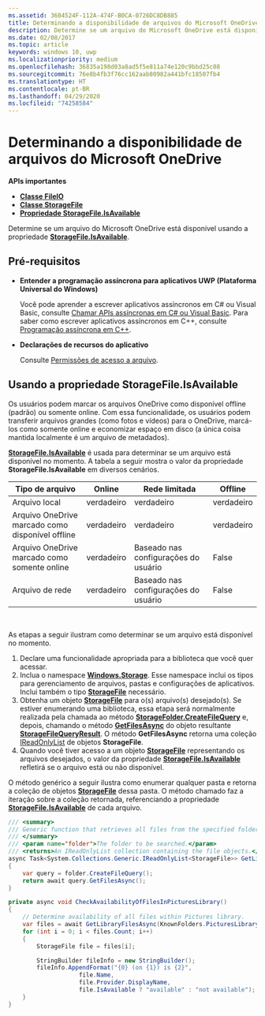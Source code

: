 ```yaml
---
ms.assetid: 3604524F-112A-474F-B0CA-0726DC8DB885
title: Determinando a disponibilidade de arquivos do Microsoft OneDrive
description: Determine se um arquivo do Microsoft OneDrive está disponível usando a propriedade StorageFile.IsAvailable.
ms.date: 02/08/2017
ms.topic: article
keywords: windows 10, uwp
ms.localizationpriority: medium
ms.openlocfilehash: 36835a198d03a8ad5f5e811a74e120c9bbd25c08
ms.sourcegitcommit: 76e8b4fb3f76cc162aab80982a441bfc18507fb4
ms.translationtype: HT
ms.contentlocale: pt-BR
ms.lasthandoff: 04/29/2020
ms.locfileid: "74258584"
---
```

# <a name="determining-availability-of-microsoft-onedrive-files"></a>Determinando a disponibilidade de arquivos do Microsoft OneDrive


**APIs importantes**

-   [**Classe FileIO**](https://docs.microsoft.com/uwp/api/Windows.Storage.FileIO)
-   [**Classe StorageFile**](https://docs.microsoft.com/uwp/api/Windows.Storage.StorageFile)
-   [**Propriedade StorageFile.IsAvailable**](https://docs.microsoft.com/uwp/api/windows.storage.storagefile.isavailable)

Determine se um arquivo do Microsoft OneDrive está disponível usando a propriedade [**StorageFile.IsAvailable**](https://docs.microsoft.com/uwp/api/windows.storage.storagefile.isavailable).

## <a name="prerequisites"></a>Pré-requisitos

-   **Entender a programação assíncrona para aplicativos UWP (Plataforma Universal do Windows)**

    Você pode aprender a escrever aplicativos assíncronos em C# ou Visual Basic, consulte [Chamar APIs assíncronas em C# ou Visual Basic](https://docs.microsoft.com/windows/uwp/threading-async/call-asynchronous-apis-in-csharp-or-visual-basic). Para saber como escrever aplicativos assíncronos em C++, consulte [Programação assíncrona em C++](https://docs.microsoft.com/windows/uwp/threading-async/asynchronous-programming-in-cpp-universal-windows-platform-apps).

-   **Declarações de recursos do aplicativo**

    Consulte [Permissões de acesso a arquivo](file-access-permissions.md).

## <a name="using-the-storagefileisavailable-property"></a>Usando a propriedade StorageFile.IsAvailable

Os usuários podem marcar os arquivos OneDrive como disponível offline (padrão) ou somente online. Com essa funcionalidade, os usuários podem transferir arquivos grandes (como fotos e vídeos) para o OneDrive, marcá-los como somente online e economizar espaço em disco (a única coisa mantida localmente é um arquivo de metadados).

[**StorageFile.IsAvailable**](https://docs.microsoft.com/uwp/api/windows.storage.storagefile.isavailable) é usada para determinar se um arquivo está disponível no momento. A tabela a seguir mostra o valor da propriedade **StorageFile.IsAvailable** em diversos cenários.

| Tipo de arquivo                              | Online | Rede limitada        | Offline |
|-------------------------------------------|--------|------------------------|---------|
| Arquivo local                                | verdadeiro   | verdadeiro                   | verdadeiro    |
| Arquivo OneDrive marcado como disponível offline | verdadeiro   | verdadeiro                   | verdadeiro    |
| Arquivo OneDrive marcado como somente online       | verdadeiro   | Baseado nas configurações do usuário | False   |
| Arquivo de rede                              | verdadeiro   | Baseado nas configurações do usuário | False   |

 

As etapas a seguir ilustram como determinar se um arquivo está disponível no momento.

1.  Declare uma funcionalidade apropriada para a biblioteca que você quer acessar.
2.  Inclua o namespace [**Windows.Storage**](https://docs.microsoft.com/uwp/api/Windows.Storage). Esse namespace inclui os tipos para gerenciamento de arquivos, pastas e configurações de aplicativos. Inclui também o tipo [**StorageFile**](https://docs.microsoft.com/uwp/api/Windows.Storage.StorageFile) necessário.
3.  Obtenha um objeto [**StorageFile**](https://docs.microsoft.com/uwp/api/Windows.Storage.StorageFile) para o(s) arquivo(s) desejado(s). Se estiver enumerando uma biblioteca, essa etapa será normalmente realizada pela chamada ao método [**StorageFolder.CreateFileQuery**](https://docs.microsoft.com/uwp/api/windows.storage.storagefolder.createfilequery) e, depois, chamando o método [**GetFilesAsync**](https://docs.microsoft.com/uwp/api/windows.storage.storagefolder.getfilesasync) do objeto resultante [**StorageFileQueryResult**](https://docs.microsoft.com/uwp/api/Windows.Storage.Search.StorageFileQueryResult). O método **GetFilesAsync** retorna uma coleção [IReadOnlyList](https://msdn.microsoft.com/library/hh192385.aspx) de objetos **StorageFile**.
4.  Quando você tiver acesso a um objeto [**StorageFile**](https://docs.microsoft.com/uwp/api/Windows.Storage.StorageFile) representando os arquivos desejados, o valor da propriedade [**StorageFile.IsAvailable**](https://docs.microsoft.com/uwp/api/windows.storage.storagefile.isavailable) refletirá se o arquivo está ou não disponível.

O método genérico a seguir ilustra como enumerar qualquer pasta e retorna a coleção de objetos [**StorageFile**](https://docs.microsoft.com/uwp/api/Windows.Storage.StorageFile) dessa pasta. O método chamado faz a iteração sobre a coleção retornada, referenciando a propriedade [**StorageFile.IsAvailable**](https://docs.microsoft.com/uwp/api/windows.storage.storagefile.isavailable) de cada arquivo.

```cs
/// <summary>
/// Generic function that retrieves all files from the specified folder.
/// </summary>
/// <param name="folder">The folder to be searched.</param>
/// <returns>An IReadOnlyList collection containing the file objects.</returns>
async Task<System.Collections.Generic.IReadOnlyList<StorageFile>> GetLibraryFilesAsync(StorageFolder folder)
{
    var query = folder.CreateFileQuery();
    return await query.GetFilesAsync();
}

private async void CheckAvailabilityOfFilesInPicturesLibrary()
{
    // Determine availability of all files within Pictures library.
    var files = await GetLibraryFilesAsync(KnownFolders.PicturesLibrary);
    for (int i = 0; i < files.Count; i++)
    {
        StorageFile file = files[i];

        StringBuilder fileInfo = new StringBuilder();
        fileInfo.AppendFormat("{0} (on {1}) is {2}",
                    file.Name,
                    file.Provider.DisplayName,
                    file.IsAvailable ? "available" : "not available");
    }
}
```
